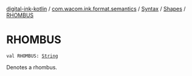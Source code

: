 [digital-ink-kotlin](../../../index.md) / [com.wacom.ink.format.semantics](../../index.md) / [Syntax](../index.md) / [Shapes](index.md) / [RHOMBUS](./-r-h-o-m-b-u-s.md)

# RHOMBUS

`val RHOMBUS: `[`String`](https://kotlinlang.org/api/latest/jvm/stdlib/kotlin/-string/index.html)

Denotes a rhombus.

